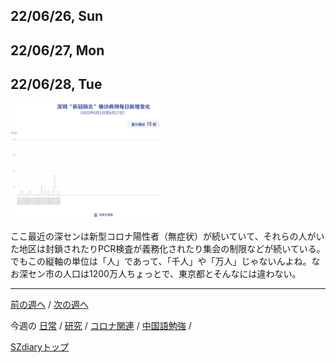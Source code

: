 ## 22/06/26, Sun


## 22/06/27, Mon


## 22/06/28, Tue

<img src="https://github.com/akita11/SZdiary/blob/main/diary/photo/2022-06-28_13.19.37.png" width="240px">

ここ最近の深センは新型コロナ陽性者（無症状）が続いていて、それらの人がいた地区は封鎖されたりPCR検査が義務化されたり集会の制限などが続いている。でもこの縦軸の単位は「人」であって、「千人」や「万人」じゃないんよね。なお深セン市の人口は1200万人ちょっとで、東京都とそんなには違わない。

***

[前の週へ](2206-3.md) /
[次の週へ](2207-1.md)

今週の
[日常](../diary/2206-4.md) /
[研究](../research/2206-4.md) /
[コロナ関連](../covid19/2206-4.md) / 
[中国語勉強](../chinese/2206-4.md) / 

[SZdiaryトップ](../../README.md)
